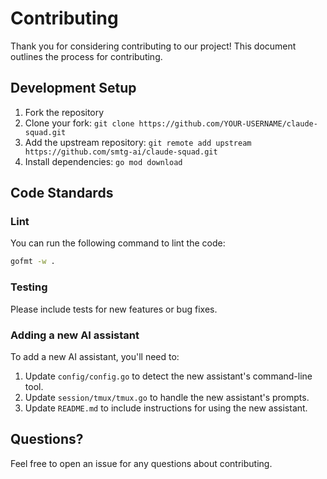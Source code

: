 # Contributing

Thank you for considering contributing to our project! This document outlines the process for contributing.

## Development Setup

1. Fork the repository
2. Clone your fork: `git clone https://github.com/YOUR-USERNAME/claude-squad.git`
3. Add the upstream repository: `git remote add upstream https://github.com/smtg-ai/claude-squad.git`
4. Install dependencies: `go mod download`

## Code Standards

### Lint

You can run the following command to lint the code:

```bash
gofmt -w .
```

### Testing

Please include tests for new features or bug fixes.

### Adding a new AI assistant

To add a new AI assistant, you'll need to:

1.  Update `config/config.go` to detect the new assistant's command-line tool.
2.  Update `session/tmux/tmux.go` to handle the new assistant's prompts.
3.  Update `README.md` to include instructions for using the new assistant.

## Questions?

Feel free to open an issue for any questions about contributing.

